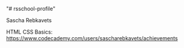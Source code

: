 "# rsschool-profile" 

Sascha Rebkavets

HTML CSS Basics: https://www.codecademy.com/users/sascharebkavets/achievements


